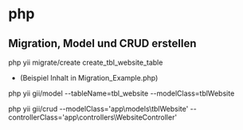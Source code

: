# php

Migration, Model und CRUD erstellen
------
php yii migrate/create create_tbl_website_table   
-  (Beispiel Inhalt in Migration_Example.php)

php yii gii/model --tableName=tbl_website --modelClass=tblWebsite

php yii gii/crud --modelClass='app\models\tblWebsite' --controllerClass='app\controllers\WebsiteController'
